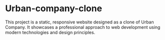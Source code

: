 # Urban-company-clone
This project is a static, responsive website designed as a clone of Urban Company. It showcases a professional approach to web development using modern technologies and design principles.
